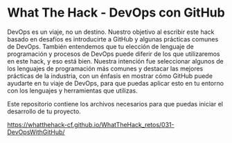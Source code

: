 # What The Hack - DevOps con GitHub

DevOps es un viaje, no un destino. Nuestro objetivo al escribir este hack basado en desafíos es introducirte a GitHub y algunas prácticas comunes de DevOps. También entendemos que tu elección de lenguaje de programación y procesos de DevOps puede diferir de los que utilizaremos en este hack, y eso está bien. Nuestra intención fue seleccionar algunos de los lenguajes de programación más comunes y destacar las mejores prácticas de la industria, con un énfasis en mostrar cómo GitHub puede ayudarte en tu viaje de DevOps, para que puedas aplicar esto en tu entorno con los lenguajes y herramientas que utilizas.

Este repositorio contiene los archivos necesarios para que puedas iniciar el desarrollo de tu proyecto.

https://whatthehack-cf.github.io/WhatTheHack_retos/031-DevOpsWithGitHub/
